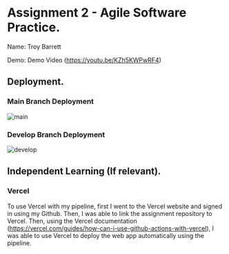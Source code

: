 # Assignment 2 - Agile Software Practice.

Name: Troy Barrett

Demo: Demo Video (https://youtu.be/KZh5KWPwRF4)

## Deployment.

### Main Branch Deployment
![main](https://github.com/user-attachments/assets/ca037e82-1efa-49a7-8a6f-adc9e4a3f02e)

### Develop Branch Deployment
![develop](https://github.com/user-attachments/assets/3b494d2a-85be-4f51-b0e0-33e761ef82d0)

## Independent Learning (If relevant).

### Vercel

To use Vercel with my pipeline, first I went to the Vercel website and signed in using my Github. Then, I was able to link the assignment repository to Vercel. Then, using the Vercel documentation (https://vercel.com/guides/how-can-i-use-github-actions-with-vercel), I was able to use Vercel to deploy the web app automatically using the pipeline.
